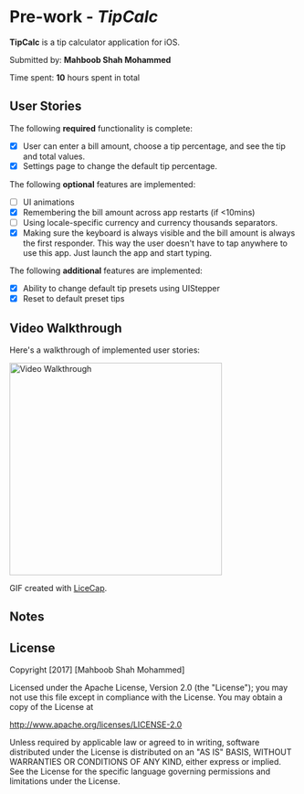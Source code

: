 # Pre-work - *TipCalc*

**TipCalc** is a tip calculator application for iOS.

Submitted by: **Mahboob Shah Mohammed**

Time spent: **10** hours spent in total

## User Stories

The following **required** functionality is complete:

* [X] User can enter a bill amount, choose a tip percentage, and see the tip and total values.
* [X] Settings page to change the default tip percentage.

The following **optional** features are implemented:
* [ ] UI animations
* [X] Remembering the bill amount across app restarts (if <10mins)
* [ ] Using locale-specific currency and currency thousands separators.
* [X] Making sure the keyboard is always visible and the bill amount is always the first responder. This way the user doesn't have to tap anywhere to use this app. Just launch the app and start typing.

The following **additional** features are implemented:

- [X] Ability to change default tip presets using UIStepper
- [X] Reset to default preset tips

## Video Walkthrough 

Here's a walkthrough of implemented user stories:

<img src='http://imgur.com/a/EF48o' title='Video Walkthrough' width='372' alt='Video Walkthrough' />

GIF created with [LiceCap](http://www.cockos.com/licecap/).

## Notes



## License

Copyright [2017] [Mahboob Shah Mohammed]

Licensed under the Apache License, Version 2.0 (the "License");
you may not use this file except in compliance with the License.
You may obtain a copy of the License at

http://www.apache.org/licenses/LICENSE-2.0

Unless required by applicable law or agreed to in writing, software
distributed under the License is distributed on an "AS IS" BASIS,
WITHOUT WARRANTIES OR CONDITIONS OF ANY KIND, either express or implied.
See the License for the specific language governing permissions and
limitations under the License.
